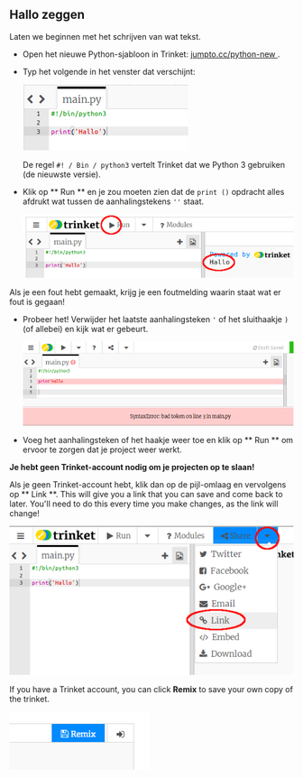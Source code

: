 ## Hallo zeggen

Laten we beginnen met het schrijven van wat tekst.

+ Open het nieuwe Python-sjabloon in Trinket: <a href="http://jumpto.cc/python-new" target="_blank"> jumpto.cc/python-new </a>.

+ Typ het volgende in het venster dat verschijnt:
    
    ![screenshot](images/me-hi.png)
    
    De regel ` #! / Bin / python3 ` vertelt Trinket dat we Python 3 gebruiken (de nieuwste versie).

+ Klik op ** Run ** en je zou moeten zien dat de ` print () ` opdracht alles afdrukt wat tussen de aanhalingstekens ` '' ` staat.
    
    ![screenshot](images/me-hi-test.png)

Als je een fout hebt gemaakt, krijg je een foutmelding waarin staat wat er fout is gegaan!

+ Probeer het! Verwijder het laatste aanhalingsteken `'` of het sluithaakje `)` (of allebei) en kijk wat er gebeurt.
    
    ![screenshot](images/me-syntax.png)

+ Voeg het aanhalingsteken of het haakje weer toe en klik op ** Run ** om ervoor te zorgen dat je project weer werkt.

**Je hebt geen Trinket-account nodig om je projecten op te slaan!**

Als je geen Trinket-account hebt, klik dan op de pijl-omlaag en vervolgens op ** Link **. This will give you a link that you can save and come back to later. You'll need to do this every time you make changes, as the link will change!

![screenshot](images/me-link.png)

If you have a Trinket account, you can click **Remix** to save your own copy of the trinket.

![screenshot](images/me-remix.png)